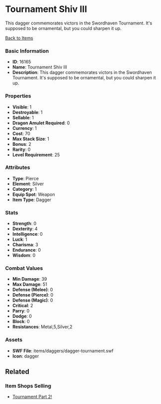 # Tournament Shiv III

This dagger commemorates victors in the Swordhaven Tournament. It's supposed to be ornamental, but you could sharpen it up.

[Back to Items](../items.md)

### Basic Information

- **ID**: 16165
- **Name**: Tournament Shiv III
- **Description**: This dagger commemorates victors in the Swordhaven Tournament. It&#039;s supposed to be ornamental, but you could sharpen it up.

### Properties

- **Visible**: 1
- **Destroyable**: 1
- **Sellable**: 1
- **Dragon Amulet Required**: 0
- **Currency**: 1
- **Cost**: 70
- **Max Stack Size**: 1
- **Bonus**: 2
- **Rarity**: 0
- **Level Requirement**: 25

### Attributes

- **Type**: Pierce
- **Element**: Silver
- **Category**: 1
- **Equip Spot**: Weapon
- **Item Type**: Dagger

### Stats

- **Strength**: 0
- **Dexterity**: 4
- **Intelligence**: 0
- **Luck**: 1
- **Charisma**: 3
- **Endurance**: 0
- **Wisdom**: 0

### Combat Values

- **Min Damage**: 39
- **Max Damage**: 51
- **Defense (Melee)**: 0
- **Defense (Pierce)**: 0
- **Defense (Magic)**: 0
- **Critical**: 2
- **Parry**: 0
- **Dodge**: 0
- **Block**: 0
- **Resistances**: Metal,5,Silver,2

### Assets

- **SWF File**: items/daggers/dagger-tournament.swf
- **Icon**: dagger

## Related

### Item Shops Selling

- [Tournament Part 2!](../item-shops/509-tournament-part-2.md)

